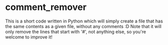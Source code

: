 comment_remover
===============

This is a short code written in Python which will simply create a file that has the same contents as a given file, without any comments :D Note that it will only remove the lines that start with '#', not anything else, so you're welcome to improve it!
